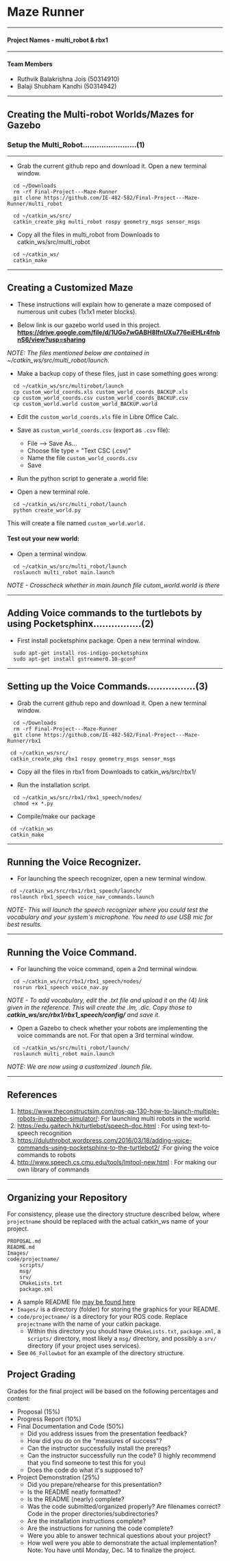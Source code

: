 

# Maze Runner
---
#### Project Names - multi_robot & rbx1
---
#### Team Members
- Ruthvik Balakrishna Jois (50314910)
- Balaji Shubham Kandhi (50314942)

---
## Creating the Multi-robot Worlds/Mazes for Gazebo
### Setup the Multi_Robot.......................(1)
---

- Grab the current github repo and download it. Open a new terminal window.

```
  cd ~/Downloads
  rm -rf Final-Project---Maze-Runner
  git clone https://github.com/IE-482-582/Final-Project---Maze-Runner/multi_robot
```

```
  cd ~/catkin_ws/src/
  catkin_create_pkg multi_robot rospy geometry_msgs sensor_msgs
```

- Copy all the files in multi_robot from Downloads to catkin_ws/src/multi_robot

```
  cd ~/catkin_ws/
  catkin_make
```
---
## Creating a Customized Maze

- These instructions will explain how to generate a maze composed of numerous unit cubes (1x1x1 meter blocks).

- Below link is our gazebo world used in this project.
**https://drive.google.com/file/d/1UGo7wGABH8IfnUXu776eiEHLr4fnbnS6/view?usp=sharing**

*NOTE: The files mentioned below are contained in ~/catkin_ws/src/multi_robot/launch.*

-  Make a backup copy of these files, just in case something goes wrong:
```
  cd ~/catkin_ws/src/multirobot/launch
  cp custom_world_coords.xls custom_world_coords_BACKUP.xls
  cp custom_world_coords.csv custom_world_coords_BACKUP.csv
  cp custom_world.world custom_world_BACKUP.world
```

-  Edit the ``` custom_world_coords.xls ``` file in Libre Office Calc.

-  Save as ``` custom_world_coords.csv ``` (export as ```.csv``` file):

	- File --> Save As...
  	- Choose file type = "Text CSC (.csv)"
	- Name the file ```custom_world_coords.csv```
	- Save
	
-  Run the python script to generate a .world file:
- Open a new terminal role.
```
  cd ~/catkin_ws/src/multi_robot/launch
  python create_world.py
```
This will create a file named ```custom_world.world.```

#### Test out your new world:
- Open a terminal window.

```
  cd ~/catkin_ws/src/multi_robot/launch
  roslaunch multi_robot main.launch
```
*NOTE - Crosscheck whether in main.launch file cutom_world.world is there*

---
## Adding Voice commands to the turtlebots by using Pocketsphinx................(2)


- First install pocketsphinx package. Open a new terminal window.
```
  sudo apt-get install ros-indigo-pocketsphinx
  sudo apt-get install gstreamer0.10-gconf
```

---
## Setting up the Voice Commands................(3)


- Grab the current github repo and download it. Open a new terminal window.

```
  cd ~/Downloads
  rm -rf Final-Project---Maze-Runner
  git clone https://github.com/IE-482-582/Final-Project---Maze-Runner/rbx1
```

```
 cd ~/catkin_ws/src/
 catkin_create_pkg rbx1 rospy geometry_msgs sensor_msgs
```

- Copy all the files in rbx1 from Downloads to catkin_ws/src/rbx1/

- Run the installation script. 
```
  cd ~/catkin_ws/src/rbx1/rbx1_speech/nodes/
  chmod +x *.py
```
- Compile/make our package
```
 cd ~/catkin_ws
 catkin_make
```
---
## Running the Voice Recognizer.


- For launching the speech recognizer, open a new terminal window.

```
 cd ~/catkin_ws/src/rbx1/rbx1_speech/launch/
 roslaunch rbx1_speech voice_nav_commands.launch
```
*NOTE- This will launch the speech recognizer where you could test the vocabulary and your system's microphone. You need to use USB mic for best results.*

---
## Running the Voice Command.

- For launching the voice command, open a 2nd terminal window.

```
  cd ~/catkin_ws/src/rbx1/rbx1_speech/nodes/
  rosrun rbx1_speech voice_nav.py
```
*NOTE -  To add vocabulary, edit the .txt file and upload it on the (4) link given in the reference. This will create the .lm, .dic. Copy those to **catkin_ws/src/rbx1/rbx1_speech/config/** and save it.*

- Open a Gazebo to check whether your robots are implementing the voice commands are not. For that open a 3rd terminal window.

```
  cd ~/catkin_ws/src/multi_robot/launch/
  roslaunch multi_robot main.launch

```
*NOTE: We are now using a customized .launch file.*

---
## References
1. https://www.theconstructsim.com/ros-qa-130-how-to-launch-multiple-robots-in-gazebo-simulator/: For launching multi robots in the world.
2. https://edu.gaitech.hk/turtlebot/speech-doc.html : For using text-to-speech recognition
3. https://duluthrobot.wordpress.com/2016/03/18/adding-voice-commands-using-pocketsphinx-to-the-turtlebot2/ :For giving the voice commands to robots
4. http://www.speech.cs.cmu.edu/tools/lmtool-new.html : For making our own library of commands
---



## Organizing your Repository
For consistency, please use the directory structure described below, where `projectname` should be replaced with the actual catkin_ws name of your project.
	
```
PROPOSAL.md
README.md
Images/	
code/projectname/	
	scripts/
	msg/
	srv/
	CMakeLists.txt
	package.xml
```		

- A sample README file [may be found here](README_template.md)
- `Images/` is a directory (folder) for storing the graphics for your README.
- `code/projectname/` is a directory for your ROS code.  Replace `projectname` with the name of your catkin package.
	- Within this directory you should have `CMakeLists.txt`, `package.xml`, a `scripts/` directory, most likely a `msg/` directory, and possibly a `srv/` directory (if your project uses services).  
- See `06_Followbot` for an example of the directory structure.

## Project Grading

Grades for the final project will be based on the following percentages and content:

- Proposal (15%)
- Progress Report (10%)
- Final Documentation and Code (50%)
	- Did you address issues from the presentation feedback?
	- How did you do on the "measures of success"?
	- Can the instructor successfully install the prereqs?
	- Can the instructor successfully run the code?  (I highly recommend that you find someone to test this for you)
	- Does the code do what it's supposed to?
- Project Demonstration (25%)
	- Did you prepare/rehearse for this presentation?
	- Is the README neatly formatted?
	- Is the README (nearly) complete?
	- Was the code submitted/organized properly?  Are filenames correct?  Code in the proper directories/subdirectories?
	- Are the installation instructions complete?
	- Are the instructions for running the code complete?
	- Were you able to answer technical questions about your project?
	- How well were you able to demonstrate the actual implementation?  Note: You have until Monday, Dec. 14 to finalize the project.
